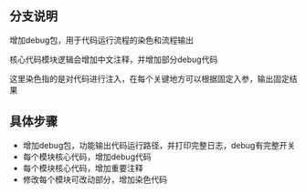 ## 分支说明


增加debug包，用于代码运行流程的染色和流程输出

核心代码模块逻辑会增加中文注释，并增加部分debug代码

这里染色指的是对代码进行注入，在每个关键地方可以根据固定入参，输出固定结果

## 具体步骤


- 增加debug包，功能输出代码运行路径，并打印完整日志，debug有完整开关
- 每个模块核心代码，增加debug代码
- 每个模块核心代码，增加重要注释
- 修改每个模块可改动部分，增加染色代码